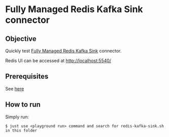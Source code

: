 # Fully Managed Redis Kafka Sink connector



## Objective

Quickly test [Fully Managed Redis Kafka Sink](https://docs.confluent.io/cloud/current/connectors/cc-redis-kafka-db-sink.html) connector.

Redis UI can be accessed at [http://localhost:5540/](http://localhost:5540/)

## Prerequisites

See [here](https://kafka-docker-playground.io/#/how-to-use?id=%f0%9f%8c%a4%ef%b8%8f-confluent-cloud-examples)


## How to run

Simply run:

```
$ just use <playground run> command and search for redis-kafka-sink.sh in this folder
```

